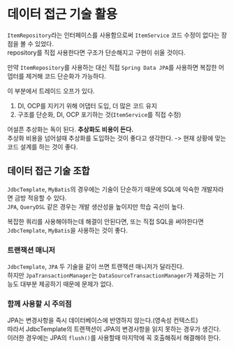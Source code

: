 # 데이터 접근 기술 활용

`ItemRepository`라는 인터페이스를 사용함으로써 `ItemService` 코드 수정이 없다는 장점을 볼 수 있었다.  
repository를 직접 사용한다면 구조가 단순해지고 구현이 쉬울 것이다.  

만약 `ItemRepository`를 사용하는 대신 직접 `Spring Data JPA`를 사용하면 복잡한 어뎁터를 제거해 코드 단순화가 가능하다.  

이 부분에서 트레이드 오프가 있다.
1. DI, OCP를 지키기 위해 어댑터 도입, 더 많은 코드 유지
2. 구조를 단순화, DI, OCP 포기하는 것(`ItemService`를 직접 수정)

어설픈 추상화는 독이 된다. **추상화도 비용이 든다.**  
추상화 비용을 넘어설때 추상화를 도입하는 것이 좋다고 생각한다. -> 현재 상황에 맞는 코드 설계를 하는 것이 좋다.  

## 데이터 접근 기술 조합

`JdbcTemplate`, `MyBatis`의 경우에는 기술이 단순하기 때문에 SQL에 익숙한 개발자라면 금방 적응할 수 있다.  
`JPA`, `QueryDSL` 같은 경우는 개발 생산성을 높이지만 학습 곡선이 높다.  

복잡한 쿼리를 사용해야하는데 해결이 안된다면, 또는 직접 SQL을 써야한다면  
`JdbcTemplate`, `MyBatis`을 사용하는 것이 좋다.  

### 트랜잭션 매니저
`JdbcTemplate`, `JPA` 두 기술을 같이 쓰면 트랜잭션  매니저가 달라진다.  
하지만 `JpaTransactionManager`는 `DataSourceTransactionManager`가 제공하는 기능도 대부분 제공하기 때문에 문제가 없다.  

### 함께 사용할 시 주의점
JPA는 변경사항을 즉시 데이터베이스에 반영하지 않는다.(영속성 컨텍스트)  
따라서 JdbcTemplate의 트랜잭션이 JPA의 변경사항을 읽지 못하는 경우가 생긴다.  
이러한 경우에는 JPA의 `flush()`를 사용할때 마지막에 꼭 호출해줘서 해결해야 한다.  